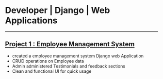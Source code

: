 # Developer | Django | Web Applications
---
## [Project 1 : Employee Management System ](https://github.com/kartikchauhan13/DjangoWebsite)
* created a employee management system Django web Application 
* CRUD operations on Employee data
* Admin administered Testimonials and feedback sections
* Clean and functional UI for quick usage
